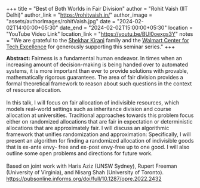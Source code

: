 +++
title = "Best of Both Worlds in Fair Division"
author = "Rohit Vaish (IIT Delhi)"
author_link = "https://rohitvaish.in/"
author_image = "assets/authorImages/rohitVaish.jpg"
date = "2024-02-02T14:00:00+05:30"
date_end = "2024-02-02T15:00:00+05:30"
location = "YouTube Video Link"
location_link = "https://youtu.be/BUl0oexgs3Y"
notes = "We are grateful to the <a href = "https://www.accel.com/people/shekhar-kirani" target= "_blank">Shekhar Kirani</a> family and the <a href = "https://www.csa.iisc.ac.in/cfe-walmart/" target= "_blank">Walmart Center for Tech Excellence</a> for generously supporting this seminar series."
+++

<b>Abstract:</b>
Fairness is a fundamental human endeavor. In times when an increasing amount of decision-making is being handed over 
to automated systems, it is more important than ever to provide solutions with provable, mathematically rigorous 
guarantees. The area of fair division provides a formal theoretical framework to reason about such questions in the 
context of resource allocation.
<br><br>
In this talk, I will focus on fair allocation of indivisible resources, which models real-world settings such as 
inheritance division and course allocation at universities. Traditional approaches towards this problem focus either 
on randomized allocations that are fair in expectation or deterministic allocations that are approximately fair. 
I will discuss an algorithmic framework that unifies randomization and approximation: Specifically, I will present 
an algorithm for finding a randomized allocation of indivisible goods that is ex-ante envy- free and ex-post envy-free 
up to one good. I will also outline some open problems and directions for future work.
<br><br>
Based on joint work with Haris Aziz (UNSW Sydney), Rupert Freeman (University of Virginia), and Nisarg Shah (University of Toronto).
https://pubsonline.informs.org/doi/full/10.1287/opre.2022.2432